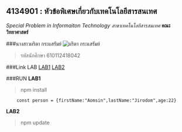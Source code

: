 ## 4134901 : หัวข้อพิเศษเกี่ยวกับเทคโนโลยีสารสนเทศ ##
*Special Problem in Informaiton Technology*
_สาขาเทคโนโลยีสารสนเทศ_
**คณะวิทยาศาสตร์**

###นางสาวผริตา กระแสรัมย์
![ผริตา กระแสรัมย์](https://scontent.fbkk10-1.fna.fbcdn.net/v/t39.30808-6/247310299_342866230987799_4273972409992105810_n.jpg?_nc_cat=108&ccb=1-5&_nc_sid=8bfeb9&_nc_eui2=AeEwLeXTluKB2iLOE_qVOKiKcwLvHCo7aUBzAu8cKjtpQGXQNb5Qayux1hPKjT2Vj2oGfCgGsRlduCNYweNFYeOo&_nc_ohc=9TxFzVpPa_gAX-wUwS3&_nc_ht=scontent.fbkk10-1.fna&oh=7c60a8ec932a92680bc3f253fb3b1784&oe=61AC10DB)

>รหัสนักศึกษา 610112418042

###Link LAB
[LAB1](https://github.com/Jirodomm/4134901-2-64/tree/master/610112418005/LAB1)
[LAB2](https://github.com/Jirodomm/4134901-2-64/tree/master/610112418005/LAB2)

###RUN
**LAB1**
>npm install
```
    const person = {firstName:"Aomsin",lastName:"Jirodom",age:22}
```
**LAB2**
>npm update